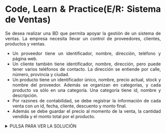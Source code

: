 <div align="justify">

#  Code, Learn & Practice(E/R: Sistema de Ventas)



Se desea realizar una BD que permita apoyar la gestión de un sistema de ventas. La empresa necesita llevar un control de proveedores, clientes, productos y ventas.

- Un proveedor tiene un identificador, nombre, dirección, teléfono y página web.
- Un cliente también tiene identificador, nombre, dirección, pero puede tener varios teléfonos de contacto. La dirección se entiende por calle, número, provincia y ciudad.
- Un producto tiene un identificador único, nombre, precio actual, stock y nombre del proveedor. Además se organizan en categorías, y cada producto va sólo en una categoría. Una categoría tiene id, nombre y descripción.
- Por razones de contabilidad, se debe registrar la información de cada venta con un id, fecha, cliente, descuento y monto final.
- Además se debe guardar el precio al momento de la venta, la cantidad vendida y el monto total por el producto.

<details>
      <summary>PULSA PARA VER LA SOLUCIÓN</summary>

  __Paso 1__:    
  </br>
  <img src="img/sistema-venta.drawio.png">
  </br>

  __Paso 2__:
  </br>
  <img src="img/sistema-venta-Paso-2.drawio.png">
  </br>
  
</details>

</div>